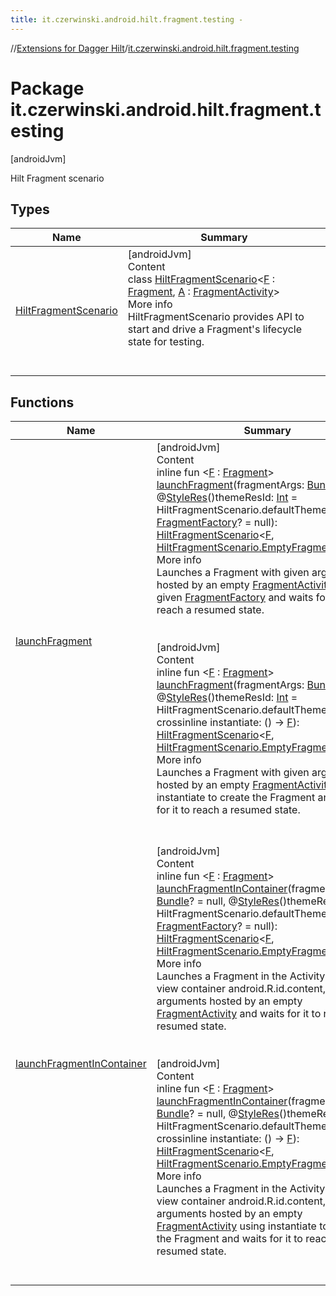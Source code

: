 ```yaml
---
title: it.czerwinski.android.hilt.fragment.testing -
---
```

//[Extensions for Dagger Hilt](../index.html)/[it.czerwinski.android.hilt.fragment.testing](index.html)



# Package it.czerwinski.android.hilt.fragment.testing  
 [androidJvm] 

Hilt Fragment scenario

   


## Types  
  
|  Name|  Summary| 
|---|---|
| <a name="it.czerwinski.android.hilt.fragment.testing/HiltFragmentScenario///PointingToDeclaration/"></a>[HiltFragmentScenario](-hilt-fragment-scenario/index.html)| <a name="it.czerwinski.android.hilt.fragment.testing/HiltFragmentScenario///PointingToDeclaration/"></a>[androidJvm]  <br>Content  <br>class [HiltFragmentScenario](-hilt-fragment-scenario/index.html)<[F](-hilt-fragment-scenario/index.html) : [Fragment](https://developer.android.com/reference/kotlin/androidx/fragment/app/Fragment.html), [A](-hilt-fragment-scenario/index.html) : [FragmentActivity](https://developer.android.com/reference/kotlin/androidx/fragment/app/FragmentActivity.html)>  <br>More info  <br>HiltFragmentScenario provides API to start and drive a Fragment's lifecycle state for testing.  <br><br><br>


## Functions  
  
|  Name|  Summary| 
|---|---|
| <a name="it.czerwinski.android.hilt.fragment.testing//launchFragment/#android.os.Bundle?#kotlin.Int#androidx.fragment.app.FragmentFactory?/PointingToDeclaration/"></a>[launchFragment](launch-fragment.html)| <a name="it.czerwinski.android.hilt.fragment.testing//launchFragment/#android.os.Bundle?#kotlin.Int#androidx.fragment.app.FragmentFactory?/PointingToDeclaration/"></a>[androidJvm]  <br>Content  <br>inline fun <[F](launch-fragment.html) : [Fragment](https://developer.android.com/reference/kotlin/androidx/fragment/app/Fragment.html)> [launchFragment](launch-fragment.html)(fragmentArgs: [Bundle](https://developer.android.com/reference/kotlin/android/os/Bundle.html)? = null, @[StyleRes](https://developer.android.com/reference/kotlin/androidx/annotation/StyleRes.html)()themeResId: [Int](https://kotlinlang.org/api/latest/jvm/stdlib/kotlin/-int/index.html) = HiltFragmentScenario.defaultTheme, factory: [FragmentFactory](https://developer.android.com/reference/kotlin/androidx/fragment/app/FragmentFactory.html)? = null): [HiltFragmentScenario](-hilt-fragment-scenario/index.html)<[F](launch-fragment.html), [HiltFragmentScenario.EmptyFragmentActivity](-hilt-fragment-scenario/-empty-fragment-activity/index.html)>  <br>More info  <br>Launches a Fragment with given arguments hosted by an empty [FragmentActivity](https://developer.android.com/reference/kotlin/androidx/fragment/app/FragmentActivity.html) using given [FragmentFactory](https://developer.android.com/reference/kotlin/androidx/fragment/app/FragmentFactory.html) and waits for it to reach a resumed state.  <br><br><br>[androidJvm]  <br>Content  <br>inline fun <[F](launch-fragment.html) : [Fragment](https://developer.android.com/reference/kotlin/androidx/fragment/app/Fragment.html)> [launchFragment](launch-fragment.html)(fragmentArgs: [Bundle](https://developer.android.com/reference/kotlin/android/os/Bundle.html)? = null, @[StyleRes](https://developer.android.com/reference/kotlin/androidx/annotation/StyleRes.html)()themeResId: [Int](https://kotlinlang.org/api/latest/jvm/stdlib/kotlin/-int/index.html) = HiltFragmentScenario.defaultTheme, crossinline instantiate: () -> [F](launch-fragment.html)): [HiltFragmentScenario](-hilt-fragment-scenario/index.html)<[F](launch-fragment.html), [HiltFragmentScenario.EmptyFragmentActivity](-hilt-fragment-scenario/-empty-fragment-activity/index.html)>  <br>More info  <br>Launches a Fragment with given arguments hosted by an empty [FragmentActivity](https://developer.android.com/reference/kotlin/androidx/fragment/app/FragmentActivity.html) using instantiate to create the Fragment and waits for it to reach a resumed state.  <br><br><br>
| <a name="it.czerwinski.android.hilt.fragment.testing//launchFragmentInContainer/#android.os.Bundle?#kotlin.Int#androidx.fragment.app.FragmentFactory?/PointingToDeclaration/"></a>[launchFragmentInContainer](launch-fragment-in-container.html)| <a name="it.czerwinski.android.hilt.fragment.testing//launchFragmentInContainer/#android.os.Bundle?#kotlin.Int#androidx.fragment.app.FragmentFactory?/PointingToDeclaration/"></a>[androidJvm]  <br>Content  <br>inline fun <[F](launch-fragment-in-container.html) : [Fragment](https://developer.android.com/reference/kotlin/androidx/fragment/app/Fragment.html)> [launchFragmentInContainer](launch-fragment-in-container.html)(fragmentArgs: [Bundle](https://developer.android.com/reference/kotlin/android/os/Bundle.html)? = null, @[StyleRes](https://developer.android.com/reference/kotlin/androidx/annotation/StyleRes.html)()themeResId: [Int](https://kotlinlang.org/api/latest/jvm/stdlib/kotlin/-int/index.html) = HiltFragmentScenario.defaultTheme, factory: [FragmentFactory](https://developer.android.com/reference/kotlin/androidx/fragment/app/FragmentFactory.html)? = null): [HiltFragmentScenario](-hilt-fragment-scenario/index.html)<[F](launch-fragment-in-container.html), [HiltFragmentScenario.EmptyFragmentActivity](-hilt-fragment-scenario/-empty-fragment-activity/index.html)>  <br>More info  <br>Launches a Fragment in the Activity's root view container android.R.id.content, with given arguments hosted by an empty [FragmentActivity](https://developer.android.com/reference/kotlin/androidx/fragment/app/FragmentActivity.html) and waits for it to reach a resumed state.  <br><br><br>[androidJvm]  <br>Content  <br>inline fun <[F](launch-fragment-in-container.html) : [Fragment](https://developer.android.com/reference/kotlin/androidx/fragment/app/Fragment.html)> [launchFragmentInContainer](launch-fragment-in-container.html)(fragmentArgs: [Bundle](https://developer.android.com/reference/kotlin/android/os/Bundle.html)? = null, @[StyleRes](https://developer.android.com/reference/kotlin/androidx/annotation/StyleRes.html)()themeResId: [Int](https://kotlinlang.org/api/latest/jvm/stdlib/kotlin/-int/index.html) = HiltFragmentScenario.defaultTheme, crossinline instantiate: () -> [F](launch-fragment-in-container.html)): [HiltFragmentScenario](-hilt-fragment-scenario/index.html)<[F](launch-fragment-in-container.html), [HiltFragmentScenario.EmptyFragmentActivity](-hilt-fragment-scenario/-empty-fragment-activity/index.html)>  <br>More info  <br>Launches a Fragment in the Activity's root view container android.R.id.content, with given arguments hosted by an empty [FragmentActivity](https://developer.android.com/reference/kotlin/androidx/fragment/app/FragmentActivity.html) using instantiate to create the Fragment and waits for it to reach a resumed state.  <br><br><br>

